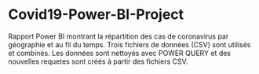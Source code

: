 # Covid19-Power-BI-Project
Rapport Power BI montrant la répartition des cas de coronavirus par géographie et au fil du temps. 
Trois fichiers de données (CSV) sont utilisés et combinés. 
Les données sont nettoyés avec POWER QUERY et des nouvelles requetes sont créés à partir des fichiers CSV. 
